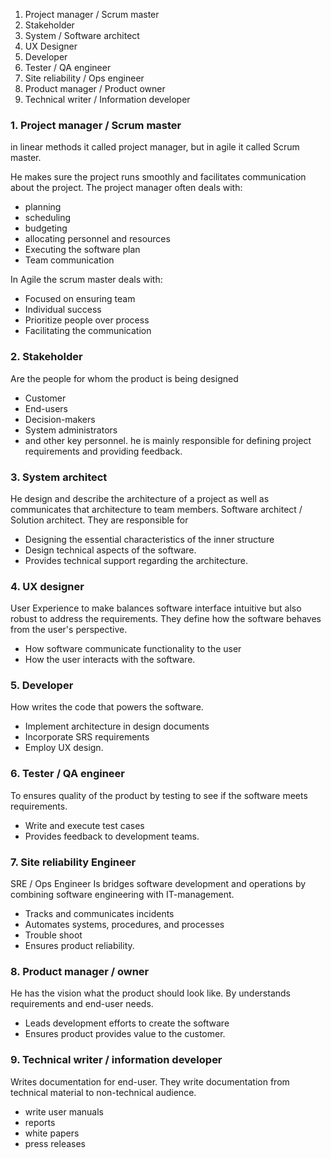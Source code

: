 
1. Project manager / Scrum master
2. Stakeholder
3. System / Software architect
4. UX Designer
5. Developer
6. Tester / QA engineer
7. Site reliability / Ops engineer
8. Product manager / Product owner
9. Technical writer / Information developer

### 1. Project manager / Scrum master
in linear methods it called project manager, but in agile it called Scrum master.

He makes sure the project runs smoothly and facilitates communication about the project.
The project manager often deals with:
- planning
- scheduling
- budgeting
- allocating personnel and resources
- Executing the software plan
- Team communication

In Agile the scrum master deals with:
- Focused on ensuring team
- Individual success
- Prioritize people over process
- Facilitating the communication

### 2. Stakeholder
Are the people for whom the product is being designed
- Customer
- End-users
- Decision-makers
- System administrators
- and other key personnel.
he is mainly responsible for defining project requirements and providing feedback.

### 3. System architect
He design and describe the architecture of a project as well as communicates that architecture to team members.
Software architect / Solution architect.
They are responsible for 
- Designing the essential characteristics of the inner structure 
- Design technical aspects of the software.
- Provides technical support regarding the architecture.

### 4. UX designer
User Experience to make balances software interface intuitive but also robust to address the requirements.
They define how the software behaves from the user's perspective.
- How software communicate functionality to the user
- How the user interacts with the software.

### 5. Developer
How writes the code that powers the software.
- Implement architecture in design documents
- Incorporate SRS requirements
- Employ UX design.

### 6. Tester / QA engineer
To ensures quality of the product by testing to see if the software meets requirements.
- Write and execute test cases
- Provides feedback to development teams.

### 7. Site reliability Engineer
SRE / Ops Engineer
Is bridges software development and operations by combining software engineering with IT-management.
- Tracks and communicates incidents
- Automates systems, procedures, and processes
- Trouble shoot
- Ensures product reliability.

### 8. Product manager / owner
He has the vision what the product should look like.
By understands requirements and end-user needs.
- Leads development efforts to create the software
- Ensures product provides value to the customer.

### 9. Technical writer / information developer
Writes documentation for end-user.
They write documentation from technical material to non-technical audience.
- write user manuals
- reports
- white papers
- press releases

